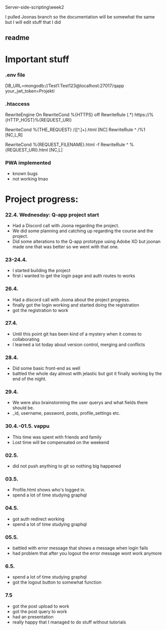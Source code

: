 Server-side-scripting\week2

I pulled Joonas branch so the documentation will be somewhat the same but I will edit stuff that I did

readme
----------------------------------------------------------------
# Important stuff
### .env file
DB_URL=mongodb://Test1:Test123@localhost:27017/qapp  
your_jwt_token=Projekti

### .htaccess
RewriteEngine On
RewriteCond %{HTTPS} off
RewriteRule (.*) https://%{HTTP_HOST}%{REQUEST_URI}

RewriteCond %{THE_REQUEST} /([^.]+)\.html [NC]
RewriteRule ^ /%1 [NC,L,R]

RewriteCond %{REQUEST_FILENAME}.html -f
RewriteRule ^ %{REQUEST_URI}.html [NC,L]

### PWA implemented

- known bugs
 - not working lmao


# Project progress:

### 22.4. Wednesday: Q-app project start

- Had a Discord call with Joona regarding the project.
- We did some planning and catching up regarding the course and the project.
- Did some alterations to the Q-app prototype using Adobe XD but joonan made one that was better so we went with that one.

### 23-24.4. 

- I started building the project
- first i wanted to get the login page and auth routes to works


### 26.4. 
- Had a discord call with Joona about the project progress.
- finally got the login working and started doing the registration
- got the registration to work

### 27.4. 
- Until this point git has been kind of a mystery when it comes to collaborating
- I learned a lot today about version control, merging and conflicts


### 28.4.
- Did some basic front-end as well
- battled the whole day almost with jelastic but got it finally working by the end of the night.

### 29.4.
- We were also brainstorming the user querys and what fields there should be.
 - _id, username, password, posts, profile_settings etc.

### 30.4.-01.5. vappu
- This time was spent with friends and family
 - Lost time will be compensated on the weekend

### 02.5. 
- did not push anything to git so nothing big happened

### 03.5. 
- Profile.html shows who's logged in. 
- spend a lot of time studying graphql

### 04.5. 
- got auth redirect working
- spend a lot of time studying graphql

### 05.5. 
- battled with error message that shows a message when login fails
- had problem that after you logout the error message wont work anymore

### 6.5. 
- spend a lot of time studying graphql
 - got the logout button to  somewhat function 
 
### 7.5
- got the post upload to work
- got the post query to work
- had an presentation
- really happy that I managed to do stuff without tutorials
